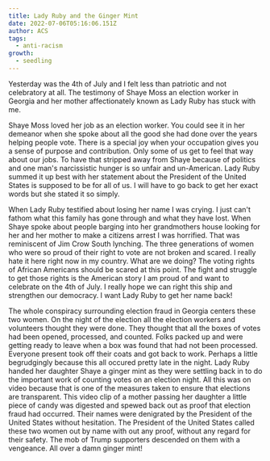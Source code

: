 ```yaml
---
title: Lady Ruby and the Ginger Mint
date: 2022-07-06T05:16:06.151Z
author: ACS
tags:
  - anti-racism
growth:
  - seedling
---
```

Yesterday was the 4th of July and I felt less than patriotic and not celebratory at all. The testimony of Shaye Moss an election worker in Georgia and her mother affectionately known as Lady Ruby has stuck with me. 

Shaye Moss loved her job as an election worker. You could see it in her demeanor when she spoke about all the good she had done over the years helping people vote. There is a special joy when your occupation gives you a sense of purpose and contribution. Only some of us get to feel that way about our jobs. To have that stripped away from Shaye because of politics and one man's narcissistic hunger is so unfair and un-American. Lady Ruby summed it up best with her statement about the President of the United States is supposed to be for all of us. I will have to go back to get her exact words but she stated it so simply. 

When Lady Ruby testified about losing her name I was crying. I just can't fathom what this family has gone through and what they have lost. When Shaye spoke about people barging into her grandmothers house looking for her and her mother to make a citizens arrest I was horrified. That was reminiscent of Jim Crow South lynching. The three generations of women who were so proud of their right to vote are not broken and scared. I really hate it here right now in my country. What are we doing? The voting rights of African Americans should be scared at this point. The fight and struggle to get those rights is the American story I am proud of and want to celebrate on the 4th of July. I really hope we can right this ship and strengthen our democracy. I want Lady Ruby to get her name back!

The whole conspiracy surrounding election fraud in Georgia centers these two women. On the night of the election all the election workers and volunteers thought they were done. They thought that all the boxes of votes had been opened, processed, and counted. Folks packed up and were getting ready to leave when a box was found that had not been processed. Everyone present took off their coats and got back to work. Perhaps a little begrudgingly because this all occured pretty late in the night. Lady Ruby handed her daughter Shaye a ginger mint as they were settling back in to do the important work of counting votes on an election night. All this was on video because that is one of the measures taken to ensure that elections are transparent. This video clip of a mother passing her daughter a little piece of candy was digested and spewed back out as proof that election fraud had occurred. Their names were denigrated by the President of the United States without hesitation. The President of the United States called these two women out by name with out any proof, without any regard for their safety. The mob of Trump supporters descended on them with a vengeance. All over a damn ginger mint! 
